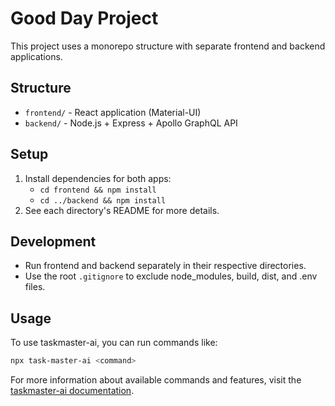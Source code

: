 # Good Day Project

This project uses a monorepo structure with separate frontend and backend applications.

## Structure

- `frontend/` - React application (Material-UI)
- `backend/` - Node.js + Express + Apollo GraphQL API

## Setup

1. Install dependencies for both apps:
   - `cd frontend && npm install`
   - `cd ../backend && npm install`
2. See each directory's README for more details.

## Development

- Run frontend and backend separately in their respective directories.
- Use the root `.gitignore` to exclude node_modules, build, dist, and .env files.

## Usage

To use taskmaster-ai, you can run commands like:

```bash
npx task-master-ai <command>
```

For more information about available commands and features, visit the [taskmaster-ai documentation](https://github.com/taskmaster-ai/taskmaster-ai). 